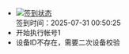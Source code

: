 - [![签到状态](https://github.com/womade/Cloud189-Actions/actions/workflows/main.yml/badge.svg?branch=main)](https://github.com/womade/Cloud189-Actions/actions/workflows/main.yml) <br> 签到时间：2025-07-31 00:50:25
- 开始执行帐号1
- 设备ID不存在，需要二次设备校验
